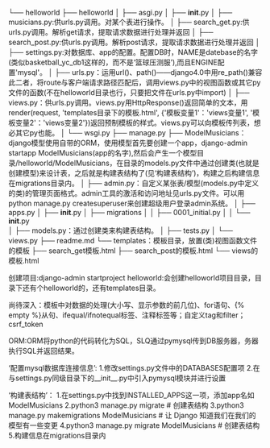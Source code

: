 └── helloworld
    ├── helloworld
    │   ├── asgi.py
    │   ├── __init__.py
    │   ├── musicians.py:供urls.py调用。对某个表进行操作。
    │   ├── search_get.py:供urls.py调用。解析get请求，提取请求数据进行处理并返回
    │   ├── search_post.py:供urls.py调用。解析post请求，提取请求数据进行处理并返回
    │   ├── settings.py:对数据库、app的配置。配置DB时，NAME是datebase的名字(类似basketball_yc_db1这样的，而不是‘篮球压测服’),而且ENGINE配置'mysql'。
    │   ├── urls.py：运用url()、path()——django4.0中用re_path()兼容此二者，将route与客户端请求路径匹配后，调用views.py中的视图函数或其它py文件的函数(不在helloworld目录也行，只要把文件在urls.py中import)
    │   ├── views.py：供urls.py调用。views.py用HttpResponse()返回简单的文本，用render(request, 'templates目录下的模板.html', {'模板变量1'：'views变量1', '模板变量2'：'views变量2'})返回预制模板的样式。views.py可以向模板传列表，想必其它py也能。
    │   └── wsgi.py
    ├── manage.py
    ├── ModelMusicians：django模型使用自带的ORM，使用模型首先要创建一个app，django-admin startapp ModelMusicians(app的名字),然后会产生一个模型目录/helloworld/ModelMusicians，在目录的models.py文件中通过创建类(也就是创建模型)来设计表，之后就是构建表结构了(见‘构建表结构’)，构建之后构建信息在migrations目录内。
    │   ├── admin.py：自定义某张表/模型(models.py中定义的类)的管理页面格式。admin工具的激活和访问地址见urls.py文件。可以用python manage.py createsuperuser来创建超级用户登录admin系统。
    │   ├── apps.py
    │   ├── __init__.py
    │   ├── migrations
    │   │   ├── 0001_initial.py
    │   │   └── __init__.py  
    │   ├── models.py：通过创建类来构建表结构。
    │   ├── tests.py
    │   └── views.py
    ├── readme.md
    └── templates：模板目录，放置(类)视图函数文件的模板
        ├── search_get模板.html
        ├── search_post的模板.html
        └── views的模板.html
        


创建项目:django-admin startproject helloworld:会创建helloworld项目目录，目录下还有个helloworld的，还有templates目录。



尚待深入：模板中对数据的处理(大小写、显示参数的前几位)、for语句、{% empty %}从句、ifequal/ifnotequal标签、注释标签等；自定义tag和filter；csrf_token



ORM:ORM将python的代码转化为SQL，SLQ通过pymysql传到DB服务器，务器执行SQL并返回结果。


‘配置mysql数据库连接信息’:
1.修改settings.py文件中的DATABASES配置项
2.在与settings.py同级目录下的__init__.py中引入pymysql模块并进行设置


‘构建表结构’：
1.在settings.py中找到INSTALLED_APPS这一项，添加app名如ModelMusicians
2.python3 manage.py migrate   # 创建表结构
3.python3 manage.py makemigrations ModelMusicians  # 让 Django 知道我们在我们的模型有一些变更
4.python3 manage.py migrate ModelMusicians   # 创建表结构
5.构建信息在migrations目录内